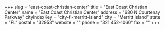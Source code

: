 +++
slug = "east-coast-christian-center"
title = "East Coast Christian Center"
name = "East Coast Christian Center"
address = "680 N Courtenay Parkway"
cityIndexKey = "city-fl-merritt-island"
city = "Merritt Island"
state = "FL"
postal = "32953"
website = ""
phone = "321 452-1060"
fax = ""
+++
